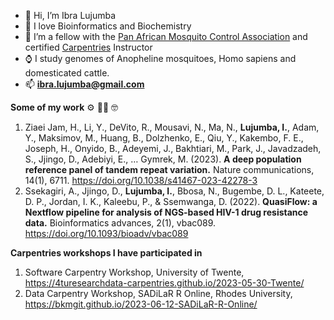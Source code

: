 - 👋 Hi, I’m Ibra Lujumba
- 🖤 I love Bioinformatics and Biochemistry
- 👷 I’m a fellow with the [Pan African Mosquito Control Association](https://www.pamca.org/en) and certified [Carpentries](https://carpentries.org/) Instructor
- ⌚️ I study genomes of Anopheline mosquitoes, Homo sapiens and domesticated cattle.
- 📫 **ibra.lujumba@gmail.com**


**Some of my work** ⚙ 👨‍💻 🤓

1. Ziaei Jam, H., Li, Y., DeVito, R., Mousavi, N., Ma, N., **Lujumba, I.**, Adam, Y., Maksimov, M., Huang, B., Dolzhenko, E., Qiu, Y., Kakembo, F. E., Joseph, H., Onyido, B., Adeyemi, J., Bakhtiari, M., Park, J., Javadzadeh, S., Jjingo, D., Adebiyi, E., … Gymrek, M. (2023). **A deep population reference panel of tandem repeat variation.** Nature communications, 14(1), 6711. https://doi.org/10.1038/s41467-023-42278-3
2. Ssekagiri, A., Jjingo, D., **Lujumba, I.**, Bbosa, N., Bugembe, D. L., Kateete, D. P., Jordan, I. K., Kaleebu, P., & Ssemwanga, D. (2022). **QuasiFlow: a Nextflow pipeline for analysis of NGS-based HIV-1 drug resistance data.** Bioinformatics advances, 2(1), vbac089. https://doi.org/10.1093/bioadv/vbac089

**Carpentries workshops I have participated in**
1. Software Carpentry Workshop, University of Twente, https://4turesearchdata-carpentries.github.io/2023-05-30-Twente/
2. Data Carpentry Workshop, SADiLaR R Online, Rhodes University, https://bkmgit.github.io/2023-06-12-SADiLaR-R-Online/

<!---
harbi811/harbi811 is a ✨ special ✨ repository because its `README.md` (this file) appears on your GitHub profile.
You can click the Preview link to take a look at your changes.
--->
